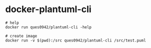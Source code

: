 # docker-plantuml-cli

```shell-session
# help
docker run ques0942/plantuml-cli -help

# create image
docker run -v $(pwd):/src ques0942/plantuml-cli /src/test.puml
```
